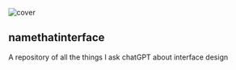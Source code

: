 
![cover](https://github.com/user-attachments/assets/6aed572b-078b-491f-ac71-272bcfbc2b76)


## namethatinterface
A repository of all the things I ask chatGPT about interface design
